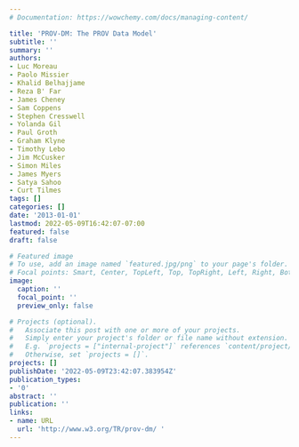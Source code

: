 ```yaml
---
# Documentation: https://wowchemy.com/docs/managing-content/

title: 'PROV-DM: The PROV Data Model'
subtitle: ''
summary: ''
authors:
- Luc Moreau
- Paolo Missier
- Khalid Belhajjame
- Reza B' Far
- James Cheney
- Sam Coppens
- Stephen Cresswell
- Yolanda Gil
- Paul Groth
- Graham Klyne
- Timothy Lebo
- Jim McCusker
- Simon Miles
- James Myers
- Satya Sahoo
- Curt Tilmes
tags: []
categories: []
date: '2013-01-01'
lastmod: 2022-05-09T16:42:07-07:00
featured: false
draft: false

# Featured image
# To use, add an image named `featured.jpg/png` to your page's folder.
# Focal points: Smart, Center, TopLeft, Top, TopRight, Left, Right, BottomLeft, Bottom, BottomRight.
image:
  caption: ''
  focal_point: ''
  preview_only: false

# Projects (optional).
#   Associate this post with one or more of your projects.
#   Simply enter your project's folder or file name without extension.
#   E.g. `projects = ["internal-project"]` references `content/project/deep-learning/index.md`.
#   Otherwise, set `projects = []`.
projects: []
publishDate: '2022-05-09T23:42:07.383954Z'
publication_types:
- '0'
abstract: ''
publication: ''
links:
- name: URL
  url: 'http://www.w3.org/TR/prov-dm/ '
---
```

